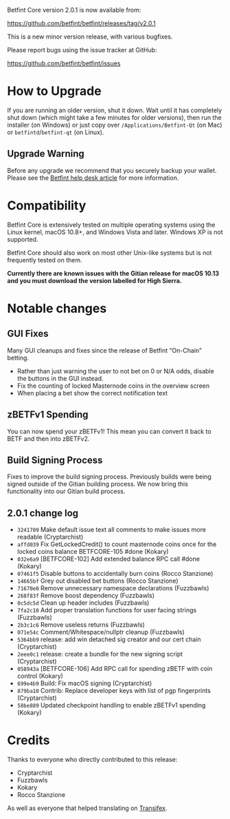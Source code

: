 Betfint Core version 2.0.1 is now available from:

  <https://github.com/betfint/betfint/releases/tag/v2.0.1>

This is a new minor version release, with various bugfixes.

Please report bugs using the issue tracker at GitHub:

  <https://github.com/betfint/betfint/issues>

How to Upgrade
==============

If you are running an older version, shut it down. Wait until it has completely
shut down (which might take a few minutes for older versions), then run the
installer (on Windows) or just copy over `/Applications/Betfint-Qt` (on Mac)
or `betfintd`/`betfint-qt` (on Linux).

Upgrade Warning
---------------

Before any upgrade we recommend that you securely backup your wallet. Please see
the [Betfint help desk article](https://betfint.zendesk.com/hc/en-us/articles/360001309872-How-to-backup-and-restore-Betfint-dat-and-private-keys)
for more information.

Compatibility
=============

Betfint Core is extensively tested on multiple operating systems using
the Linux kernel, macOS 10.8+, and Windows Vista and later. Windows XP is not supported.

Betfint Core should also work on most other Unix-like systems but is not
frequently tested on them.

**Currently there are known issues with the Gitian release for macOS 10.13
and you must download the version labelled for High Sierra.**

Notable changes
===============

GUI Fixes
---------

Many GUI cleanups and fixes since the release of Betfint “On-Chain” betting.

- Rather than just warning the user to not bet on 0 or N/A odds, disable the
  buttons in the GUI instead.
- Fix the counting of locked Masternode coins in the overview screen
- When placing a bet show the correct notification text

zBETFv1 Spending
---------------

You can now spend your zBETFv1! This mean you can convert it back to BETF and then
into zBETFv2.

Build Signing Process
---------------------

Fixes to improve the build signing process. Previously builds were being signed
outside of the Gitian building process. We now bring this functionality into our
Gitian build process.

2.0.1 change log
----------------

- `3241709` Make default issue text all comments to make issues more readable (Cryptarchist)
- `affd039` Fix GetLockedCredit() to count masternode coins once for the locked coins balance BETFCORE-105 #done (Kokary)
- `032e6a9` [BETFCORE-102] Add extended balance RPC call #done (Kokary)
- `07461f5` Disable buttons to accidentally burn coins (Rocco Stanzione)
- `14665bf` Grey out disabled bet buttons (Rocco Stanzione)
- `71670e0` Remove unnecessary namespace declarations (Fuzzbawls)
- `268f83f` Remove boost dependency (Fuzzbawls)
- `0c5dc5d` Clean up header includes (Fuzzbawls)
- `7fa2c10` Add proper translation functions for user facing strings (Fuzzbawls)
- `2b3c1c6` Remove useless returns (Fuzzbawls)
- `071e54c` Comment/Whitespace/nullptr cleanup (Fuzzbawls)
- `5364bb9` release: add win detached sig creator and our cert chain (Cryptarchist)
- `2eee0c1` release: create a bundle for the new signing script (Cryptarchist)
- `058943a` [BETFCORE-106] Add RPC call for spending zBETF with coin control (Kokary)
- `699e4b9` Build: Fix macOS signing (Cryptarchist)
- `879ba10` Contrib: Replace developer keys with list of pgp fingerprints (Cryptarchist)
- `58be889` Updated checkpoint handling to enable zBETFv1 spending (Kokary)

Credits
=======

Thanks to everyone who directly contributed to this release:

- Cryptarchist
- Fuzzbawls
- Kokary
- Rocco Stanzione

As well as everyone that helped translating on [Transifex](https://www.transifex.com/projects/p/betfint/).
